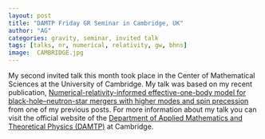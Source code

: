 ```yaml
---
layout: post
title: "DAMTP Friday GR Seminar in Cambridge, UK"
author: "AG"
categories: gravity, seminar, invited talk
tags: [talks, nr, numerical, relativity, gw, bhns]
image:  CAMBRIDGE.jpg
---
```


My second invited talk this month took place in the Center of Mathematical Sciences at the University of Cambridge. 
My talk was based on my recent publication, [Numerical-relativity-informed effective-one-body model for black-hole–neutron-star mergers with higher modes and spin precession](https://journals.aps.org/prd/abstract/10.1103/PhysRevD.107.084026) from one of my previous posts. 
For more information about my talk you can visit the official website of the [Department of Applied Mathematics and Theoretical Physics (DAMTP)](http://talks.cam.ac.uk/talk/index/212317) at Cambridge.